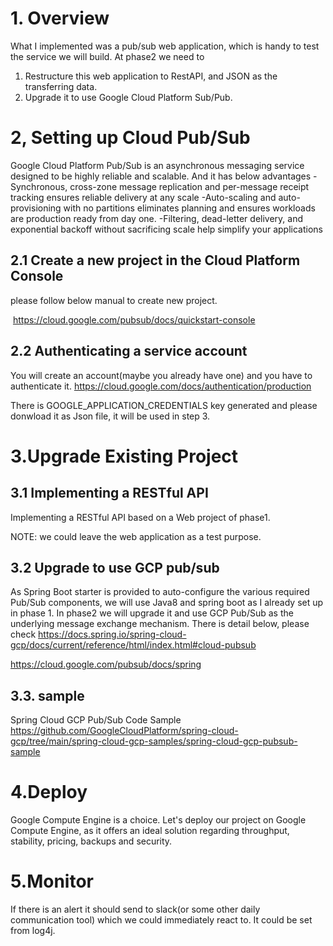 # 1. Overview
What I implemented was a pub/sub web application, which is handy to test the service we will build.
At phase2 we need to 
1. Restructure this web application to RestAPI, and JSON as the transferring data. 
2. Upgrade it to use Google Cloud Platform Sub/Pub.  


# 2, Setting up Cloud Pub/Sub
Google Cloud Platform Pub/Sub is an asynchronous messaging service designed to be highly reliable and scalable.
And it has below advantages
-Synchronous, cross-zone message replication and per-message receipt tracking ensures reliable delivery at any scale
-Auto-scaling and auto-provisioning with no partitions eliminates planning and ensures workloads are production ready from day one.
-Filtering, dead-letter delivery, and exponential backoff without sacrificing scale help simplify your applications


## 2.1 Create a new project in the Cloud Platform Console
please follow below manual to create new project.

 https://cloud.google.com/pubsub/docs/quickstart-console
 
## 2.2 Authenticating a service account
You will create an account(maybe you already have one) and you have to authenticate it.
https://cloud.google.com/docs/authentication/production

There is GOOGLE_APPLICATION_CREDENTIALS key generated and please donwload it as Json file, it will be used in step 3.


# 3.Upgrade Existing Project
## 3.1 Implementing a RESTful API 
Implementing a RESTful API based on a Web project of phase1.

NOTE: we could leave the web application as a test purpose.

## 3.2 Upgrade to use GCP pub/sub
As Spring Boot starter is provided to auto-configure the various required Pub/Sub components, we will use Java8 and spring boot as I already set up in phase 1.
In phase2 we will upgrade it and use GCP Pub/Sub as the underlying message exchange mechanism.
There is detail below, please check
https://docs.spring.io/spring-cloud-gcp/docs/current/reference/html/index.html#cloud-pubsub

https://cloud.google.com/pubsub/docs/spring


## 3.3. sample 
Spring Cloud GCP Pub/Sub Code Sample
https://github.com/GoogleCloudPlatform/spring-cloud-gcp/tree/main/spring-cloud-gcp-samples/spring-cloud-gcp-pubsub-sample


# 4.Deploy
Google Compute Engine is a choice.
Let's deploy our project on Google Compute Engine, as it offers an ideal solution regarding throughput, stability, pricing, backups and security.


# 5.Monitor
If there is an alert it should send to slack(or some other daily communication tool) which we could immediately react to.
It could be set from log4j.
